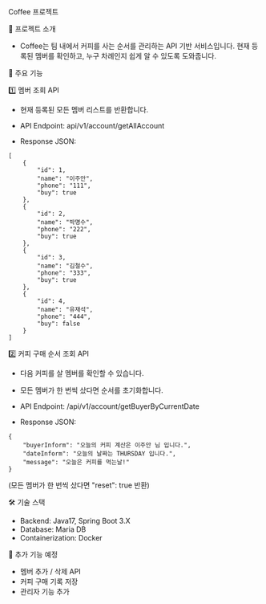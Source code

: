 Coffee 프로젝트

📌 프로젝트 소개
- Coffee는 팀 내에서 커피를 사는 순서를 관리하는 API 기반 서비스입니다. 현재 등록된 멤버를 확인하고, 누구 차례인지 쉽게 알 수 있도록 도와줍니다.

🚀 주요 기능

1️⃣ 멤버 조회 API
- 현재 등록된 모든 멤버 리스트를 반환합니다.

- API Endpoint: api/v1/account/getAllAccount

- Response JSON:
```
[
    {
        "id": 1,
        "name": "이주안",
        "phone": "111",
        "buy": true
    },
    {
        "id": 2,
        "name": "박명수",
        "phone": "222",
        "buy": true
    },
    {
        "id": 3,
        "name": "김철수",
        "phone": "333",
        "buy": true
    },
    {
        "id": 4,
        "name": "유재석",
        "phone": "444",
        "buy": false
    }
]
```

2️⃣ 커피 구매 순서 조회 API
- 다음 커피를 살 멤버를 확인할 수 있습니다.
- 모든 멤버가 한 번씩 샀다면 순서를 초기화합니다.

- API Endpoint: /api/v1/account/getBuyerByCurrentDate

- Response JSON:
```
{
    "buyerInform": "오늘의 커피 계산은 이주안 님 입니다.",
    "dateInform": "오늘의 날짜는 THURSDAY 입니다.",
    "message": "오늘은 커피를 먹는날!"
}
```
(모든 멤버가 한 번씩 샀다면 "reset": true 반환)

🛠 기술 스택
- Backend: Java17, Spring Boot 3.X
- Database: Maria DB
- Containerization: Docker

📌 추가 기능 예정
- 멤버 추가 / 삭제 API
- 커피 구매 기록 저장
- 관리자 기능 추가
